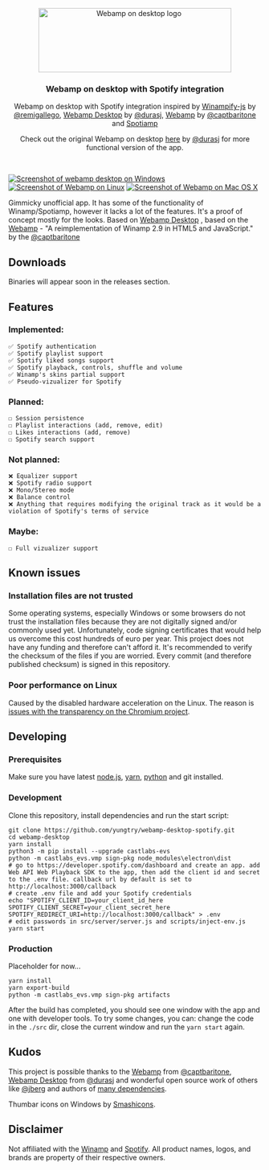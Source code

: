 <p align="center">
  <a href="https://desktop.webamp.org/">
    <img src="./res/logo.svg" alt="Webamp on desktop logo" width=384 height=128>
  </a>

  <h3 align="center">Webamp on desktop with Spotify integration</h3>

  <p align="center">
    Webamp on desktop with Spotify integration inspired by <a href="https://github.com/remigallego/winampify-js">Winampify-js</a> by <a href="https://github.com/remigallego">@remigallego</a>, <a href="https://github.com/durasj/webamp-desktop">Webamp Desktop</a> by <a href="https://github.com/durasj">@durasj</a>, <a href="https://github.com/captbaritone/webamp">Webamp</a> by <a href="https://github.com/captbaritone">@captbaritone</a> and <a href="https://medium.com/@jrcharney/spotiamp-the-story-of-two-good-things-that-never-got-together-d2ca11e7e309">Spotiamp</a>
  </p>

  <p align="center">
    Check out the original Webamp on desktop <a href="https://desktop.webamp.org/">here</a> by <a href="https://github.com/durasj">@durasj</a> for more functional version of the app.
  </p>

<br>

[![Screenshot of webamp desktop on Windows](./res/screen-win.gif)](https://desktop.webamp.org/) [![Screenshot of Webamp on Linux](./res/screen-linux.png)](https://desktop.webamp.org/) [![Screenshot of Webamp on Mac OS X](./res/screen-mac.png)](https://desktop.webamp.org/)

Gimmicky unofficial app. It has some of the functionality of Winamp/Spotiamp, however it lacks a lot of the features. It's a proof of concept mostly for the looks. Based on [Webamp Desktop](https://github.com/durasj/webamp-desktop) , based on the [Webamp](https://github.com/captbaritone/webamp) - "A reimplementation of Winamp 2.9 in HTML5 and JavaScript." by the [@captbaritone](https://github.com/captbaritone)

## Downloads
Binaries will appear soon in the releases section.

## Features

### Implemented:
```
✅ Spotify authentication
✅ Spotify playlist support
✅ Spotify liked songs support
✅ Spotify playback, controls, shuffle and volume
✅ Winamp's skins partial support
✅ Pseudo-vizualizer for Spotify
```

### Planned:
```
☐ Session persistence
☐ Playlist interactions (add, remove, edit)
☐ Likes interactions (add, remove)
☐ Spotify search support
```
### Not planned:
```
❌ Equalizer support
❌ Spotify radio support
❌ Mono/Stereo mode
❌ Balance control
❌ Anything that requires modifying the original track as it would be a violation of Spotify's terms of service
```

### Maybe:
```
☐ Full vizualizer support
```
## Known issues

### Installation files are not trusted

Some operating systems, especially Windows or some browsers do not trust the installation files because they are not digitally signed and/or commonly used yet. Unfortunately, code signing certificates that would help us overcome this cost hundreds of euro per year. This project does not have any funding and therefore can't afford it. It's recommended to verify the checksum of the files if you are worried. Every commit (and therefore published checksum) is signed in this repository.

### Poor performance on Linux

Caused by the disabled hardware acceleration on the Linux. The reason is [issues with the transparency on the Chromium project](https://bugs.chromium.org/p/chromium/issues/detail?id=854601#c7).

## Developing

### Prerequisites

Make sure you have latest [node.js](https://nodejs.org/en/), [yarn](https://yarnpkg.com/lang/en/), [python](https://www.python.org/downloads/) and git installed.

### Development

Clone this repository, install dependencies and run the start script:

```
git clone https://github.com/yungtry/webamp-desktop-spotify.git
cd webamp-desktop
yarn install
python3 -m pip install --upgrade castlabs-evs
python -m castlabs_evs.vmp sign-pkg node_modules\electron\dist
# go to https://developer.spotify.com/dashboard and create an app. add Web API Web Playback SDK to the app, then add the client id and secret to the .env file. callback url by default is set to http://localhost:3000/callback
# create .env file and add your Spotify credentials
echo "SPOTIFY_CLIENT_ID=your_client_id_here
SPOTIFY_CLIENT_SECRET=your_client_secret_here 
SPOTIFY_REDIRECT_URI=http://localhost:3000/callback" > .env
# edit passwords in src/server/server.js and scripts/inject-env.js
yarn start
```

### Production

Placeholder for now...

```
yarn install
yarn export-build
python -m castlabs_evs.vmp sign-pkg artifacts
```


After the build has completed, you should see one window with the app and one with developer tools. To try some changes, you can: change the code in the `./src` dir, close the current window and run the `yarn start` again.

## Kudos

This project is possible thanks to the [Webamp](https://github.com/captbaritone/webamp) from [@captbaritone](https://github.com/captbaritone), [Webamp Desktop](https://github.com/durasj/webamp-desktop) from [@durasj](https://github.com/durasj) and wonderful open source work of others like [@jberg](https://github.com/jberg) and authors of [many dependencies](https://github.com/yungtry/webamp-desktop-spotify/blob/master/package.json).

Thumbar icons on Windows by [Smashicons](https://smashicons.com).

## Disclaimer
Not affiliated with the [Winamp](http://www.winamp.com/) and [Spotify](https://www.spotify.com/). All product names, logos, and brands are property of their respective owners.